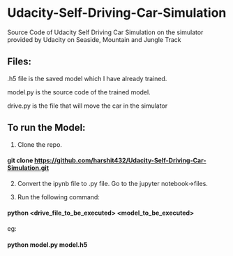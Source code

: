 # Udacity-Self-Driving-Car-Simulation
Source Code of Udacity Self Driving Car Simulation on the simulator provided by Udacity on Seaside, Mountain and Jungle Track


## Files:
.h5 file is the saved model which I have already trained.

model.py is the source code of the trained model.

drive.py is the file that will move the car in the simulator

## To run the Model:
1. Clone the repo.

#### git clone https://github.com/harshit432/Udacity-Self-Driving-Car-Simulation.git

2. Convert the ipynb file to .py file. Go to the jupyter notebook->files.

3. Run the following command:
#### python <drive_file_to_be_executed> <model_to_be_executed>
eg:

#### python model.py model.h5
